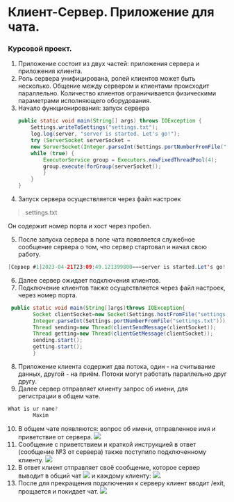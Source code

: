 # Клиент-Сервер. Приложение для чата.

### Курсовой проект.

1. Приложение состоит из двух частей: приложения сервера и приложения клиента.
2. Роль сервера унифицирована, ролей клиентов может быть несколько. Общение между сервером и клиентами происходит
   параллельно. Количество клиентов ограничивается физическими параметрами исполняющего оборудования.
3. Начало функционирования: запуск сервера
   ```java
   public static void main(String[] args) throws IOException {
       Settings.writeToSettings("settings.txt");
       log.log(server, "server is started. Let's go!");
       try (ServerSocket serverSocket =
       new ServerSocket(Integer.parseInt(Settings.portNumberFromFile("settings.txt")))) {
       while (true) {
           ExecutorService group = Executors.newFixedThreadPool(4);
           group.execute(forGroup(serverSocket));
           }
       }
   }


4. Запуск сервера осуществляется через файл настроек

> settings.txt

Он содержит номер порта и хост через пробел.

5. После запуска сервера в поле чата появляется служебное сообщение сервера о том, что сервер стартовал и начал свою
   работу.

````java
[Сервер #1]2023-04-21T23:09:49.121399800===server is started.Let's go!
````

6. Далее сервер ожидает подключения клиентов.
7. Подключение клиентов также осуществляется через файл настроек, через номер порта.

````java
 public static void main(String[]args)throws IOException{
        Socket clientSocket=new Socket(Settings.hostFromFile("settings.txt"),
        Integer.parseInt(Settings.portNumberFromFile("settings.txt")));
        Thread sending=new Thread(clientSendMessage(clientSocket));
        Thread getting=new Thread(clientGetMessage(clientSocket));
        sending.start();
        getting.start();
        }
````

8. Приложение клиента содержит два потока, один - на считывание данных, другой - на приём. Потоки могут работать
   параллельно друг другу.
9. Далее сервер отправляет клиенту запрос об имени, для регистрации в общем чате.

````java
What is ur name?
        Maxim
````

10. В общем чате появляются: вопрос об имени, отправленное имя и приветствие от сервера.
    ![](https://github.com/IrinaBurnina/Server-Client/pictures/Chat.PNG)
11. Сообщение с приветствием и краткой инструкцией в ответ (сообщение №3 от сервера) также поступило подключенному
    клиенту.
    ![](https://github.com/IrinaBurnina/Server-Client/pictures/ClientIsClosed.PNG)
12. В ответ клиент отправляет своё сообщение, которое сервер выводит в общий чат
    ![](https://github.com/IrinaBurnina/Server-Client/pictures/ServerPic.PNG)
    и каждому клиенту:
    ![](https://github.com/IrinaBurnina/Server-Client/pictures/Chatting.PNG).
13. После для прекращения подключения к серверу клиент вводит /exit, прощается и покидает чат.
    ![](https://github.com/IrinaBurnina/Server-Client/pictures/ExitOnOneClient.PNG)

